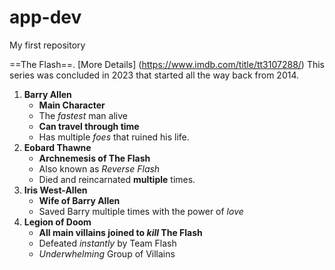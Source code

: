 # app-dev
My first repository

==The Flash==.
[More Details] (https://www.imdb.com/title/tt3107288/)
This series was concluded in 2023 that started all the way back from 2014. 

1. **Barry Allen**
   - **Main Character**
   - The *fastest* man alive
   - **Can travel through time**
   - Has multiple *foes* that ruined his life.
2. **Eobard Thawne**
   - **Archnemesis of The Flash**
   - Also known as *Reverse Flash*
   - Died and reincarnated **multiple** times.
3. **Iris West-Allen**
   - **Wife of Barry Allen**
   - Saved Barry multiple times with the power of *love*
4. **Legion of Doom**
   - **All main villains joined to *kill* The Flash**
   - Defeated *instantly* by Team Flash
   - *Underwhelming* Group of Villains
  


